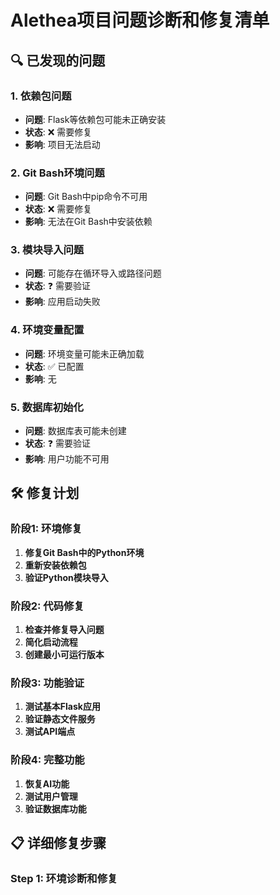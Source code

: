 # Alethea项目问题诊断和修复清单

## 🔍 已发现的问题

### 1. 依赖包问题
- **问题**: Flask等依赖包可能未正确安装
- **状态**: ❌ 需要修复
- **影响**: 项目无法启动

### 2. Git Bash环境问题
- **问题**: Git Bash中pip命令不可用
- **状态**: ❌ 需要修复
- **影响**: 无法在Git Bash中安装依赖

### 3. 模块导入问题
- **问题**: 可能存在循环导入或路径问题
- **状态**: ❓ 需要验证
- **影响**: 应用启动失败

### 4. 环境变量配置
- **问题**: 环境变量可能未正确加载
- **状态**: ✅ 已配置
- **影响**: 无

### 5. 数据库初始化
- **问题**: 数据库表可能未创建
- **状态**: ❓ 需要验证
- **影响**: 用户功能不可用

## 🛠️ 修复计划

### 阶段1: 环境修复
1. **修复Git Bash中的Python环境**
2. **重新安装依赖包**
3. **验证Python模块导入**

### 阶段2: 代码修复
1. **检查并修复导入问题**
2. **简化启动流程**
3. **创建最小可运行版本**

### 阶段3: 功能验证
1. **测试基本Flask应用**
2. **验证静态文件服务**
3. **测试API端点**

### 阶段4: 完整功能
1. **恢复AI功能**
2. **测试用户管理**
3. **验证数据库功能**

## 📋 详细修复步骤

### Step 1: 环境诊断和修复
